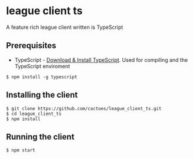 # league client ts
A feature rich league client written is TypeScript

## Prerequisites
- TypeScript - [Download & Install TypeScript](https://www.typescriptlang.org/download). Used for compiling and the TypeScript enviroment
```
$ npm install -g typescript
```

## Installing the client
```
$ git clone https://github.com/cactoes/league_client_ts.git
$ cd league_client_ts
$ npm install
```

## Running the client
```
$ npm start
```